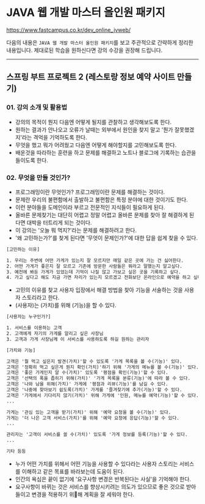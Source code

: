 # JAVA 웹 개발 마스터 올인원 패키지

https://www.fastcampus.co.kr/dev_online_jvweb/

다음의 내용은 `JAVA 웹 개발 마스터 올인원 패키지`를 보고 주관적으로 간략하게 정리한 내용입니다. 제대로된 학습을 원하신다면 강의 수강을 권장해 드립니다.

---

## 스프링 부트 프로젝트 2 (레스토랑 정보 예약 사이트 만들기)

### 01. 강의 소개 및 활용법

* 강의의 목적이 뭔지 다음엔 어떻게 될지를 관찰하고 생각해보도록 한다.
* 원하는 결과가 안나오고 오류가 날때는 외부에서 원인을 찾지 말고 '뭔가 잘못했겠지'라는 격억을 기억하도록 한다.
* 무엇을 했고 뭐가 어려웠고 다음엔 어떻게 해야할지를 고민해보도록 한다. 
* 배운것을 따라하는 훈련을 하고 문제를 해결하고 노트나 블로그에 기록하는 습관을 들이도록 한다.

### 02. 무엇을 만들 것인가?

* 프로그래밍이란 무엇인가? 프로그래밍이란 문제를 해결하는 것이다.
* 문제란 우리의 불편함에서 출발하고 불편함은 특정 분야에 대한 것이기도 한다.
* 이런 분야들을 도메인이라 부르고 전문적인 지식들이 필요하게 된다.
* 올바른 문제찾기는 대단히 어렵고 정말 어렵고 올바른 문제를 찾아 잘 해결하게 된다면 대박을 터트리게 되는 것이다.
* 이 강의는 '오늘 뭐 먹지?'라는 문제를 해결하려고 한다.
* '왜 고민하는가?'를 찾게 된다면 '무엇이 문제인가?'에 대한 답을 쉽게 찾을 수 있다.

```txt
[고민하는 이유]

1. 우리는 주변에 어떤 가게가 있는지 잘 모르지만 매일 같은 곳에 가는 건 싫어한다.
2. 어떤 가게가 좋은지 잘 모르고 기존에 방문한 사람들은 뭐라고 말했는지 알고싶다.
3. 예전에 봐둔 가게가 있었는데 기억이 나질 않고 가보고 싶은 곳을 기록하고 싶다.
4. 가고 싶다고 해도 지금 가면 자리가 있는지 모르겠고 전화보단 온라인으로 예약을 하고 싶다.
```

* 고민의 이유를 찾고 사용자 입장에서 해결 방법을 찾아 기능을 서술하는 것을 사용자 스토리라고 한다.
* (사용자)는 (가치)를 위해 (기능)을 할 수 있다.

```txt
[사용자는 누구인가?]

1. 서비스를 이용하는 고객
2. 고객에게 자기의 가게를 알리고 싶은 사장님
3. 고객과 가게 사장님께 이 서비스를 사용하도록 하길 원하는 관리자

[가치와 기능]

고객은 '뭘 먹고 싶은지 발견(가치)'할 수 있도록 '가게 목록을 볼 수(기능)' 있다.
고객은 '정확히 먹고 싶은게 뭔지 확인(가치)'하기 위해 '가게의 메뉴를 볼 수(기능)' 있다.
고객은 '좋은 가게인지 알 수(가치)' 있도록 '평점을 확인(기능)'할 수 있다.
고객은 '선택의 폭을 좁히기 위해(가치)' '가게 목록을 분류(기능)'에 따라 볼 수 있다.
고객은 '나와 남을 위해(가치)' 가게에 '평점과 리뷰(기능)'를 남길 수 있다.
고객은 '나중에 찾아보기 쉽도록(가치)' 가게를 '즐겨찾기에 추가(기능)'할 수 있다.
고객은 '가게에서 기다리지 않기(가치)' 위해 가게에 '인원, 메뉴를 예약(기능)'할 수 있다.
...

가게는 '관심 있는 고객을 받기(가치)' 위해 '예약 요청을 볼 수(기능)' 있다.
가게는 '더 나은 고객 서비스(가치)'를 위해 '예약 요청에 응답(기능)'할 수 있다.
...

관리자는 '고객이 서비스를 쓸 수(가치)' 있도록 '가게 정보를 등록(기능)'할 수 있다.
...

기타 등등
```

* 누가 어떤 가치를 위해서 어떤 기능을 사용할 수 있다라는 사용자 스토리는 서비스를 이해하고 같은 목표를 바라보는데 도움이 된다.
* 인간의 욕심은 끝이 없기에 '요구사항 변경은 반복된다는 사실'을 기억해야 한다.
* 요구사항이 바뀌는 것은 서비스를 향상시키려는 의도가 있으므로 좋은 것으로 받아들이고 변경을 적용하기 위해 계획을 잘 세워야 한다.


